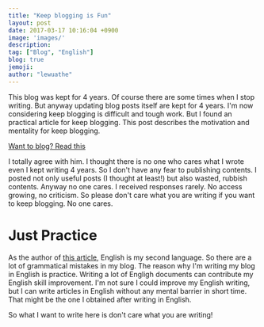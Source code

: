 ```yaml
---
title: "Keep blogging is Fun"
layout: post
date: 2017-03-17 10:16:04 +0900
image: 'images/'
description:
tag: ["Blog", "English"]
blog: true
jemoji:
author: "lewuathe"
---
```


This blog was kept for 4 years. Of course there are some times when I stop writing.
But anyway updating blog posts itself are kept for 4 years. I'm now considering keep blogging is difficult and tough work. But I found an practical article for keep blogging. This post describes the motivation and mentality for keep blogging.

[Want to blog? Read this](https://dev.to/yelluw/want-to-blog-read-this)

I totally agree with him. I thought there is no one who cares what I wrote even I kept writing 4 years. So I don't have any fear to publishing contents. I posted not only useful posts (I thought at least!) but also wasted, rubbish contents. Anyway no one cares. I received responses rarely. No access growing, no criticism. So please don't care what you are writing if you want to keep blogging. No one cares.

# Just Practice

As the author of [this article](https://dev.to/yelluw/want-to-blog-read-this), English is my second language. So there are a lot of grammatical mistakes in my blog. The reason why I'm writing my blog in English is practice. Writing a lot of Engligh documents can contribute my English skill improvement. I'm not sure I could improve my English writing, but I can write articles in English without any mental barrier in short time. That might be the one I obtained after writing in English.

So what I want to write here is don't care what you are writing!
